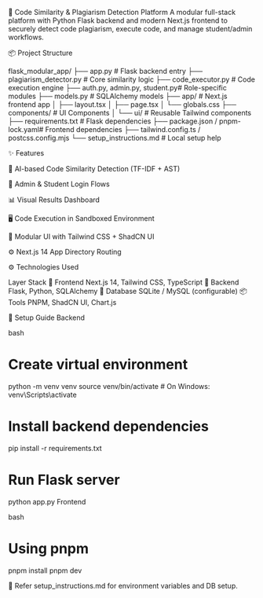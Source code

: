 🔐 Code Similarity & Plagiarism Detection Platform
A modular full-stack platform with Python Flask backend and modern Next.js frontend to securely detect code plagiarism, execute code, and manage student/admin workflows.

📦 Project Structure

flask_modular_app/
├── app.py                       # Flask backend entry
├── plagiarism_detector.py       # Core similarity logic
├── code_executor.py             # Code execution engine
├── auth.py, admin.py, student.py# Role-specific modules
├── models.py                    # SQLAlchemy models
├── app/                         # Next.js frontend app
│   ├── layout.tsx
│   ├── page.tsx
│   └── globals.css
├── components/                  # UI Components
│   └── ui/                      # Reusable Tailwind components
├── requirements.txt             # Flask dependencies
├── package.json / pnpm-lock.yaml# Frontend dependencies
├── tailwind.config.ts / postcss.config.mjs
└── setup_instructions.md        # Local setup help




✨ Features

  🧠 AI-based Code Similarity Detection (TF-IDF + AST)

  🔐 Admin & Student Login Flows

  📊 Visual Results Dashboard

  🖥️ Code Execution in Sandboxed Environment

  🎨 Modular UI with Tailwind CSS + ShadCN UI

  ⚙️ Next.js 14 App Directory Routing


⚙️ Technologies Used

Layer	Stack
  🎯 Frontend	Next.js 14, Tailwind CSS, TypeScript
  🧠  Backend	Flask, Python, SQLAlchemy
  💽 Database	SQLite / MySQL (configurable)
  📦 Tools	PNPM, ShadCN UI, Chart.js



🚀 Setup Guide
Backend

bash
# Create virtual environment
python -m venv venv
source venv/bin/activate  # On Windows: venv\Scripts\activate

# Install backend dependencies
pip install -r requirements.txt

# Run Flask server
python app.py
Frontend

bash
# Using pnpm
pnpm install
pnpm dev


📘 Refer setup_instructions.md for environment variables and DB setup.
